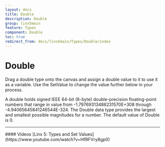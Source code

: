 ```yaml
---
layout: docs
title: Double
description: Double
group: linx5main
feature: Types
component: Double
toc: true
redirect_from: docs/linx5main/Types/Double/index
---
```

Double
======

Drag a double type onto the canvas and assign a double value to it to use it as a variable. Use the SetValue to change the value further below in your process.

A double holds signed IEEE 64-bit (8-byte) double-precision floating-point numbers that range in value from -1.79769313486231570E+308 through -4.94065645841246544E-324. The Double data type provides the largest and smallest possible magnitudes for a number. The default value
of Double is 0.

<hr>
#### Videos
[Linx 5: Types and Set Values](https://www.youtube.com/watch?v=HfRFVry8gp0)
